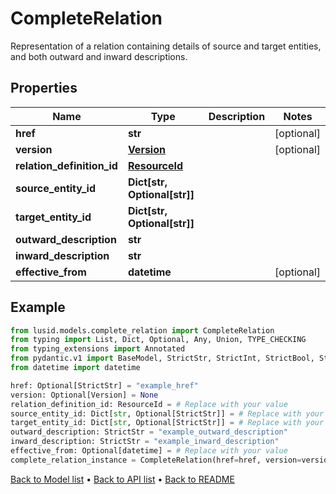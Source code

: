 # CompleteRelation

Representation of a relation containing details of source and target entities, and both outward and inward descriptions.
## Properties
Name | Type | Description | Notes
------------ | ------------- | ------------- | -------------
**href** | **str** |  | [optional] 
**version** | [**Version**](Version.md) |  | [optional] 
**relation_definition_id** | [**ResourceId**](ResourceId.md) |  | 
**source_entity_id** | **Dict[str, Optional[str]]** |  | 
**target_entity_id** | **Dict[str, Optional[str]]** |  | 
**outward_description** | **str** |  | 
**inward_description** | **str** |  | 
**effective_from** | **datetime** |  | [optional] 
## Example

```python
from lusid.models.complete_relation import CompleteRelation
from typing import List, Dict, Optional, Any, Union, TYPE_CHECKING
from typing_extensions import Annotated
from pydantic.v1 import BaseModel, StrictStr, StrictInt, StrictBool, StrictFloat, StrictBytes, Field, validator, ValidationError, conlist, constr
from datetime import datetime

href: Optional[StrictStr] = "example_href"
version: Optional[Version] = None
relation_definition_id: ResourceId = # Replace with your value
source_entity_id: Dict[str, Optional[StrictStr]] = # Replace with your value
target_entity_id: Dict[str, Optional[StrictStr]] = # Replace with your value
outward_description: StrictStr = "example_outward_description"
inward_description: StrictStr = "example_inward_description"
effective_from: Optional[datetime] = # Replace with your value
complete_relation_instance = CompleteRelation(href=href, version=version, relation_definition_id=relation_definition_id, source_entity_id=source_entity_id, target_entity_id=target_entity_id, outward_description=outward_description, inward_description=inward_description, effective_from=effective_from)

```

[Back to Model list](../README.md#documentation-for-models) &#8226; [Back to API list](../README.md#documentation-for-api-endpoints) &#8226; [Back to README](../README.md)

